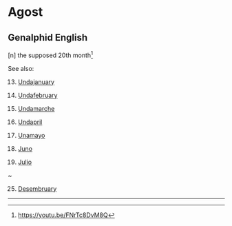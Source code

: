 # Agost
## Genalphid English

[n] the supposed 20th month[^1]

[^1]: <https://youtu.be/FNrTc8DvM8Q>

See also:

13. [Undajanuary](undajanuary.md)

14. [Undafebruary](undafebruary.md)

15. [Undamarche](undamarche.md)

16. [Undapril](undapril.md)

17. [Unamayo](unamayo.md)

18. [Juno](juno.md)

19. [Julio](julio.md)

~

25. [Desembruary](desembruary.md)

---